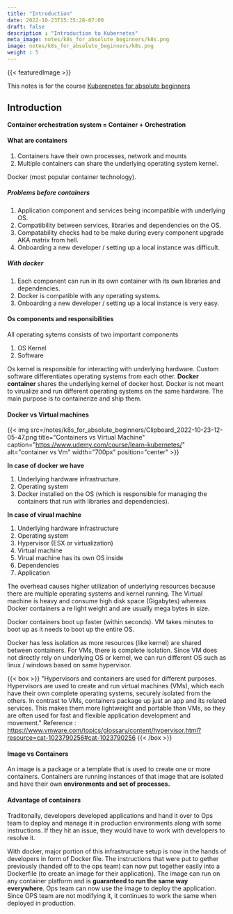 ```yaml
---
title: "Introduction"
date: 2022-10-23T15:35:28-07:00
draft: false
description : "Introduction to Kubernetes"
meta_image: notes/k8s_for_absolute_beginners/k8s.png
image: notes/k8s_for_absolute_beginners/k8s.png
weight : 5
---
```


{{< featuredImage >}}

This notes is for the course [Kuberenetes for absolute beginners](https://www.udemy.com/course/learn-kubernetes/)

## Introduction

**Container orchestration system = Container + Orchestration**

#### What are containers

1) Containers have their own processes, network and mounts
2) Multiple containers can share the underlying operating system kernel.

Docker (most popular container technology).

##### Problems before containers
1) Application component and services being incompatible with underlying OS.
2) Compatibility between services, libraries and dependencies on the OS.
3) Compatability checks had to be make during every component upgrade AKA matrix from hell.
4) Onboarding a new developer / setting up a local instance was difficult.

##### With docker
1) Each component can run in its own container with its own libraries and dependencies.
2) Docker is compatible with any operating systems. 
3) Onboarding a new developer / setting up a local instance is very easy.

#### Os components and responsibilities
All operating sytems consists of two important components
1) OS Kernel
2) Software

Os kernel is responsible for interacting with underlying hardware. Custom software differentiates operating systems from each other. **Docker container** shares the underlying kernel of docker host. Docker is not meant to virualize and run different operating systems on the same hardware. The main purpose is to containerize and ship them.


#### Docker vs Virtual machines

{{< img src=/notes/k8s_for_absolute_beginners/Clipboard_2022-10-23-12-05-47.png title="Containers vs Virtual Machine" caption="https://www.udemy.com/course/learn-kubernetes/" alt="container vs Vm" width="700px" position="center" >}}

**In case of docker we have**
1) Underlying hardware infrastructure.
2) Operating system
3) Docker installed on the OS (which is responsible for managing the containers that run with libraries and dependencies).

**In case of virual machine**
1) Underlying hardware infrastructure
2) Operating system
3) Hypervisor (ESX or virtualization)
4) Virtual machine
5) Virual machine has its own OS inside
6) Dependencies
7) Application

The overhead causes higher utilization of underlying resources because there are multiple operating systems and kernel running. The Virtual machine is heavy and consume high disk space (Gigabytes) whereas Docker containers a re light weight and are usually mega bytes in size. 

Docker containers boot up faster (within seconds). VM takes minutes to boot up as it needs to boot up the entire OS.

Docker has less isolation as more resources (like kernel) are shared between containers.
For VMs, there is complete isolation. Since VM does not directly rely on underlying OS or kernel, we can run different OS such as linux / windows based on same hypervisor.

{{< box >}}
"Hypervisors and containers are used for different purposes. Hypervisors are used to create and run virtual machines (VMs), which each have their own complete operating systems, securely isolated from the others. In contrast to VMs, containers package up just an app and its related services. This makes them more lightweight and portable than VMs, so they are often used for fast and flexible application development and movement." 
Reference : https://www.vmware.com/topics/glossary/content/hypervisor.html?resource=cat-1023790256#cat-1023790256
{{< /box >}}

#### Image vs Containers

An image is a package or a template that is used to create one or more containers.
Containers are running instances of that image that are isolated and have their own **environments and set of processes.**

#### Advantage of containers
Traditonally, developers developed applications and hand it over to Ops team to deploy and manage it in production environments along with some instructions. If they hit an issue, they would have to work with developers to resolve it.

With docker, major portion of this infrastructure setup is now in the hands of developers in form of Docker file. The instructions that were put to gether previously (handed off to the ops team) can now put together easily into a Dockerfile (to create an image for their application). The image can run on any container platform and is **guaranteed to run the same way everywhere**. Ops team can now use the image to deploy the application. Since OPS team are not modifying it, it continues to work the same when deployed in production.
